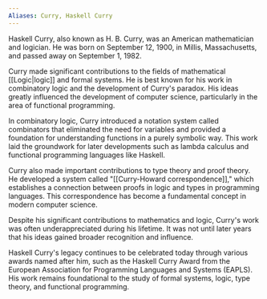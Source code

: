 ```yaml
---
Aliases: Curry, Haskell Curry
---
```


Haskell Curry, also known as H. B. Curry, was an American mathematician and logician. He was born on September 12, 1900, in Millis, Massachusetts, and passed away on September 1, 1982.

Curry made significant contributions to the fields of mathematical [[Logic|logic]] and formal systems. He is best known for his work in combinatory logic and the development of Curry's paradox. His ideas greatly influenced the development of computer science, particularly in the area of functional programming.

In combinatory logic, Curry introduced a notation system called combinators that eliminated the need for variables and provided a foundation for understanding functions in a purely symbolic way. This work laid the groundwork for later developments such as lambda calculus and functional programming languages like Haskell.

Curry also made important contributions to type theory and proof theory. He developed a system called "[[Curry-Howard correspondence]]," which establishes a connection between proofs in logic and types in programming languages. This correspondence has become a fundamental concept in modern computer science.

Despite his significant contributions to mathematics and logic, Curry's work was often underappreciated during his lifetime. It was not until later years that his ideas gained broader recognition and influence.

Haskell Curry's legacy continues to be celebrated today through various awards named after him, such as the Haskell Curry Award from the European Association for Programming Languages and Systems (EAPLS). His work remains foundational to the study of formal systems, logic, type theory, and functional programming.